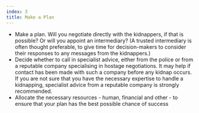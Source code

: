 ```yaml
---
index: 3
title: Make a Plan
---
```

*   Make a plan. Will you negotiate directly with the kidnappers, if that is possible?  Or will you appoint an intermediary?  (A trusted intermediary is often thought preferable, to give time for decision-makers to consider their responses to any messages from the kidnappers.)
*   Decide whether to call in specialist advice, either from the police or from a reputable company specialising in hostage negotiations.  It may help if contact has been made with such a company before any kidnap occurs.  If you are not sure that you have the necessary expertise to handle a kidnapping, specialist advice from a reputable company is strongly recommended.
*   Allocate the necessary resources - human, financial and other - to ensure that your plan has the best possible chance of success